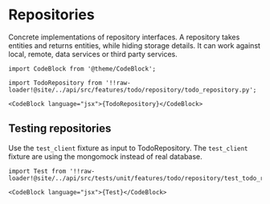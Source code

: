 # Repositories

Concrete implementations of repository interfaces. A repository takes entities and returns entities, while hiding
storage details. It can work against local, remote, data services or third party services.

```mdx-code-block
import CodeBlock from '@theme/CodeBlock';

import TodoRepository from '!!raw-loader!@site/../api/src/features/todo/repository/todo_repository.py';

<CodeBlock language="jsx">{TodoRepository}</CodeBlock>
```

## Testing repositories

Use the `test_client` fixture as input to TodoRepository. The `test_client` fixture are using the mongomock instead of
real database.

```mdx-code-block
import Test from '!!raw-loader!@site/../api/src/tests/unit/features/todo/repository/test_todo_repository.py';

<CodeBlock language="jsx">{Test}</CodeBlock>
```